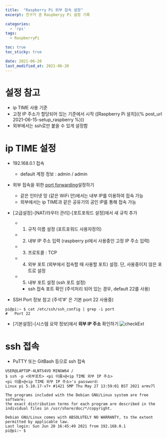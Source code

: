 ```yaml
---
title:  "Raspberry Pi 외부 접속 설정"
excerpt: 친구가 준 Raspberyy Pi 설정 기록

categories:
  - 'rpi'
tags:
  - RaspberryPi

toc: true
toc_sticky: true

date: 2021-06-20
last_modified_at: 2021-06-20
---
```


# 설정 참고

* ip TIME 사용 기준
* 고정 IP 주소가 할당되어 있는 기준에서 시작 ([Raspberry Pi 설치]({% post_url 2021-06-15-setup_raspberry %}))
* 외부에서는 ssh로만 붙을 수 있게 설정함


# ip TIME 설정

* 192.168.0.1 접속
    + default 계정 정보 : admin / admin

* 외부 접속을 위한 <a href="https://ko.wikipedia.org/wiki/%ED%8F%AC%ED%8A%B8_%ED%8F%AC%EC%9B%8C%EB%94%A9">port forwarding</a>설정하기
    + 같은 인터넷 망 (같은 WiFi 안)에서는 내부 IP를 이용하여 접속 가능
    + 외부에서는 ip TIME과 같은 공유기의 공인 IP를 통해 접속 가능

* [고급설정]-[NAT/라우터 관리]-[포트포워드 설정]에서 새 규칙 추가    
    + 1. 규칙 이름 설정 (포트포워드 사용자정의)
    + 2. 내부 IP 주소 입력 (raspberry pi에서 사용중인 고정 IP 주소 입력)
    + 3. 프로토콜 : TCP
    + 4. 외부 포트 (외부에서 접속할 때 사용할 포트) 설정. 단, 사용중이지 않은 포트로 설정
    + 5. 내부 포트 설정 (ssh 포트 설정)
        - ssh 접속 포트 확인 (주석처리 되어 있는 경우, default 22를 사용)

* SSH Port 정보 참고 (주석'#' 은 기본 port 22 사용중)
```
pi@pi:~ $ cat /etc/ssh/ssh_config | grep -i port
#   Port 22
```

* [기본설정]-[시스템 요약 정보]에서 <b>외부 IP 주소</b> 확인하기
![checkExt]({{"/assets/img/rpi_ext.PNG"}})

# ssh 접속

* PuTTY 또는 GitBash 등으로 ssh 접속

```
USER@LAPTOP-4LNTS4VO MINGW64 /
$ ssh -p <외부포트> <pi 이름>@<ip TIME 외부 IP 주소>
<pi 이름>@<ip TIME 외부 IP 주소>'s password:
Linux pi 5.10.17-v7+ #1421 SMP Thu May 27 13:59:01 BST 2021 armv7l

The programs included with the Debian GNU/Linux system are free software;
the exact distribution terms for each program are described in the
individual files in /usr/share/doc/*/copyright.

Debian GNU/Linux comes with ABSOLUTELY NO WARRANTY, to the extent
permitted by applicable law.
Last login: Sun Jun 20 16:45:49 2021 from 192.168.0.1
pi@pi:~ $
```
